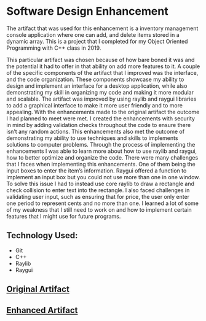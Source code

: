 

# Software Design Enhancement

The artifact that was used for this enhancement is a inventory management console application where one can add, and delete items stored in a dynamic array. This is a project that I completed for my Object Oriented Programming with C++ class in 2019. 	

This particular artifact was chosen because of how bare boned it was and the potential it had to offer in that ability on add more features to it. A couple of the specific components of the artifact that I improved was the interface, and the code organization. These components showcase my ability to design and implement an interface for a desktop application, while also demonstrating my skill in organizing my code and making it more modular and scalable. The artifact was improved by using raylib and raygui libraries to add a graphical interface to make it more user friendly and to more appealing. 
With the enhancements made to the original artifact the outcome I had planned to meet were met. I created the enhancements with security in mind by adding validation checks throughout the code to ensure there isn’t any random actions. This enhancements also met the outcome of demonstrating my ability to use techniques and skills to implements solutions to computer problems. 
Through the process of implementing the enhancements I was able to learn more about how to use raylib and raygui, how to better optimize and organize the code. There were many challenges that I faces when implementing this enhancements. One of them being the input boxes to enter the item’s information. Raygui offered a function to implement an input box but you could not use more than one in one window. To solve this issue I had to instead use core raylib to draw a rectangle and check collision to enter text into the rectangle. I also faced challenges in validating user input, such as ensuring that for price, the user only enter one period to represent cents and no more than one. I learned a lot of some of my weakness that I still need to work on and how to implement certain features that I might use for future programs.

## Technology Used:
- Git
- C++
- Raylib
- Raygui

## [Original Artifact](https://github.com/BlueOrange579/BlueOrange579.github.io/blob/main/OriginalArtifact/InvInq.cpp)

## [Enhanced Artifact](https://github.com/BlueOrange579/BlueOrange579.github.io/tree/main/SoftwareDesign)